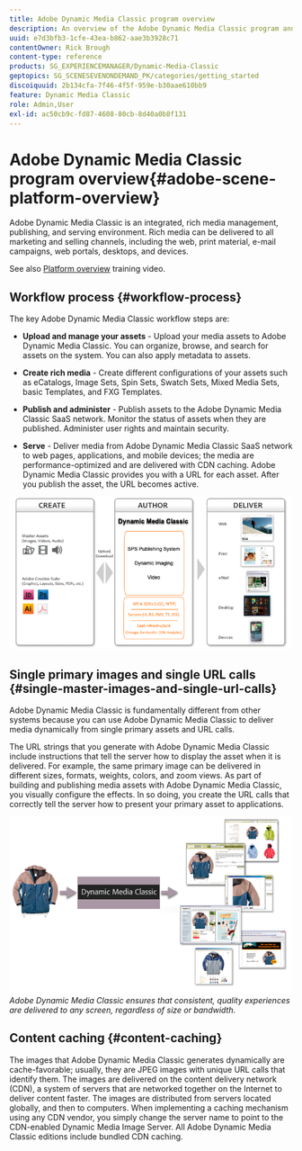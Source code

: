 ```yaml
---
title: Adobe Dynamic Media Classic program overview
description: An overview of the Adobe Dynamic Media Classic program and its entire workflow process.
uuid: e7d3bfb3-1cfe-43ea-b862-aae3b3928c71
contentOwner: Rick Brough
content-type: reference
products: SG_EXPERIENCEMANAGER/Dynamic-Media-Classic
geptopics: SG_SCENESEVENONDEMAND_PK/categories/getting_started
discoiquuid: 2b134cfa-7f46-4f5f-959e-b30aae610bb9
feature: Dynamic Media Classic
role: Admin,User
exl-id: ac50cb9c-fd87-4608-80cb-8d40a0b8f131
---
```

# Adobe Dynamic Media Classic program overview{#adobe-scene-platform-overview}

Adobe Dynamic Media Classic is an integrated, rich media management, publishing, and serving environment. Rich media can be delivered to all marketing and selling channels, including the web, print material, e-mail campaigns, web portals, desktops, and devices.

See also [Platform overview](https://s7d5.scene7.com/s7viewers/html5/VideoViewer.html?videoserverurl=https://s7d5.scene7.com/is/content/&emailurl=https://s7d5.scene7.com/s7/emailFriend&serverUrl=https://s7d5.scene7.com/is/image/&config=Scene7SharedAssets/Universal_HTML5_Video&contenturl=https://s7d5.scene7.com/skins/&asset=S7tutorials/572_Platform%20Overview_converted%20renamed_Getting%20Started-AVS) training video.

## Workflow process {#workflow-process}

The key Adobe Dynamic Media Classic workflow steps are:

* **Upload and manage your assets** - Upload your media assets to Adobe Dynamic Media Classic. You can organize, browse, and search for assets on the system. You can also apply metadata to assets.

* **Create rich media** - Create different configurations of your assets such as eCatalogs, Image Sets, Spin Sets, Swatch Sets, Mixed Media Sets, basic Templates, and FXG Templates.

* **Publish and administer** - Publish assets to the Adobe Dynamic Media Classic SaaS network. Monitor the status of assets when they are published. Administer user rights and maintain security.

* **Serve** - Deliver media from Adobe Dynamic Media Classic SaaS network to web pages, applications, and mobile devices; the media are performance-optimized and are delivered with CDN caching. Adobe Dynamic Media Classic provides you with a URL for each asset. After you publish the asset, the URL becomes active.

![The Adobe Dynamic Media Classic workflow process](/help/using/assets/gs_workflow.png)

## Single primary images and single URL calls {#single-master-images-and-single-url-calls}

Adobe Dynamic Media Classic is fundamentally different from other systems because you can use Adobe Dynamic Media Classic to deliver media dynamically from single primary assets and URL calls.

The URL strings that you generate with Adobe Dynamic Media Classic include instructions that tell the server how to display the asset when it is delivered. For example, the same primary image can be delivered in different sizes, formats, weights, colors, and zoom views. As part of building and publishing media assets with Adobe Dynamic Media Classic, you visually configure the effects. In so doing, you create the URL calls that correctly tell the server how to present your primary asset to applications.

![Adobe Dynamic Media Classic can deliver the same primary image to different mediums in different sizes and formats.](/help/using/assets/gs_dynamic_publishing.png)
*Adobe Dynamic Media Classic ensures that consistent, quality experiences are delivered to any screen, regardless of size or bandwidth.*

## Content caching {#content-caching}

The images that Adobe Dynamic Media Classic generates dynamically are cache-favorable; usually, they are JPEG images with unique URL calls that identify them. The images are delivered on the content delivery network (CDN), a system of servers that are networked together on the Internet to deliver content faster. The images are distributed from servers located globally, and then to computers. When implementing a caching mechanism using any CDN vendor, you simply change the server name to point to the CDN-enabled Dynamic Media Image Server. All Adobe Dynamic Media Classic editions include bundled CDN caching.
